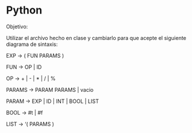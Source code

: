 # Python

Objetivo:

Utilizar el archivo hecho en clase y cambiarlo para que acepte el siguiente diagrama de sintaxis:

EXP -> ( FUN PARAMS ) 

FUN -> OP | ID 

OP -> + | - | * | / | % 

PARAMS -> PARAM PARAMS | vacio

PARAM -> EXP | ID | INT | BOOL | LIST 

BOOL -> #t | #f 

LIST -> ‘( PARAMS )
